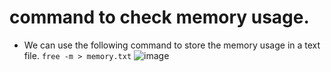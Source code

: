 # command to check memory usage.
* We can use the following command to store the memory usage in a text file.
  `free -m > memory.txt`
  ![image](https://github.com/user-attachments/assets/ad0d8751-76f1-431d-b5af-4ec56c817555)
